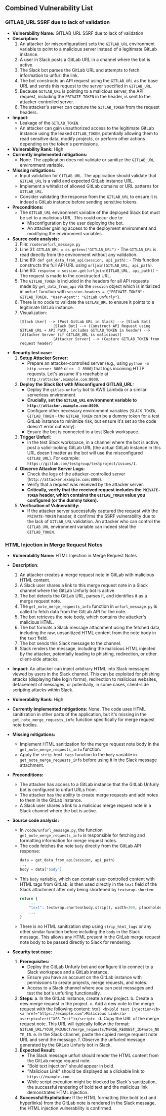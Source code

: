## Combined Vulnerability List

### GITLAB_URL SSRF due to lack of validation

- **Vulnerability Name:** GITLAB_URL SSRF due to lack of validation
- **Description:**
    1. An attacker (or misconfiguration) sets the `GITLAB_URL` environment variable to point to a malicious server instead of a legitimate GitLab instance.
    2. A user in Slack posts a GitLab URL in a channel where the bot is active.
    3. The Slack bot parses the GitLab URL and attempts to fetch information to unfurl the link.
    4. The bot constructs an API request using the `GITLAB_URL` as the base URL and sends this request to the server specified in `GITLAB_URL`.
    5. Because `GITLAB_URL` is pointing to a malicious server, the API request, including the `PRIVATE-TOKEN` in the header, is sent to the attacker-controlled server.
    6. The attacker's server can capture the `GITLAB_TOKEN` from the request headers.
- **Impact:**
    - Leakage of the `GITLAB_TOKEN`.
    - An attacker can gain unauthorized access to the legitimate GitLab instance using the leaked `GITLAB_TOKEN`, potentially allowing them to read sensitive data, modify projects, or perform other actions depending on the token's permissions.
- **Vulnerability Rank:** High
- **Currently implemented mitigations:**
    - None. The application does not validate or sanitize the `GITLAB_URL` environment variable.
- **Missing mitigations:**
    - Input validation for `GITLAB_URL`. The application should validate that `GITLAB_URL` is a valid and expected GitLab instance URL.
    - Implement a whitelist of allowed GitLab domains or URL patterns for `GITLAB_URL`.
    - Consider validating the response from the `GITLAB_URL` to ensure it is indeed a GitLab instance before sending sensitive tokens.
- **Preconditions:**
    - The `GITLAB_URL` environment variable of the deployed Slack bot must be set to a malicious URL. This could occur due to:
        - Misconfiguration by the user deploying the bot.
        - An attacker gaining access to the deployment environment and modifying the environment variables.
- **Source code analysis:**
    1. File: `/code/unfurl_message.py`
    2. Line 31: `GITLAB_URL = os.getenv("GITLAB_URL")` - The `GITLAB_URL` is read directly from the environment without any validation.
    3. Line 89: `def get_data_from_api(session, api_path):` - This function constructs the full API URL using `urljoin(GITLAB_URL, api_path)`.
    4. Line 90: `response = session.get(urljoin(GITLAB_URL, api_path))` - The request is made to the constructed URL.
    5. The `GITLAB_TOKEN` is included in the headers for all API requests made by `get_data_from_api` via the `session` object which is initialized in `unfurl` function with `session.headers = {"PRIVATE-TOKEN": GITLAB_TOKEN, "User-Agent": "GitLab Unfurly"}`.
    6. There is no code to validate the `GITLAB_URL` to ensure it points to a legitimate GitLab instance.
    7. Visualization:
        ```
        [Slack User] --> (Post GitLab URL in Slack) --> [Slack Bot]
                       [Slack Bot] --> (Construct API Request using GITLAB_URL + API Path, includes GITLAB_TOKEN in header) --> [Attacker Server (if GITLAB_URL is malicious)]
                       [Attacker Server] --> (Capture GITLAB_TOKEN from request header)
        ```
- **Security test case:**
    1. **Setup Attacker Server:**
        - Prepare an attacker-controlled server (e.g., using `python -m http.server 8000` or `nc -l 8000`) that logs incoming HTTP requests. Let's assume it's reachable at `http://attacker.example.com:8000`.
    2. **Deploy the Slack Bot with Misconfigured GITLAB_URL:**
        - Deploy the `gitlab-unfurly` bot to AWS Lambda or a similar serverless environment.
        - **Crucially, set the `GITLAB_URL` environment variable to `http://attacker.example.com:8000`**.
        - Configure other necessary environment variables (`SLACK_TOKEN`, `GITLAB_TOKEN` - the `GITLAB_TOKEN` can be a dummy token for a test GitLab instance to minimize risk, but ensure it's set so the code doesn't error out early).
        - Ensure the bot is connected to a test Slack workspace.
    3. **Trigger Unfurl:**
        - In the test Slack workspace, in a channel where the bot is active, post a valid-looking GitLab URL (the actual GitLab instance in this URL doesn't matter as the bot will use the misconfigured `GITLAB_URL`). For example: `https://gitlab.com/testgroup/testproject/issues/1`.
    4. **Observe Attacker Server Logs:**
        - Check the logs of the attacker-controlled server (`http://attacker.example.com:8000`).
        - Verify that a request was received by the attacker server.
        - **Critically, verify that the received request includes the `PRIVATE-TOKEN` header, which contains the `GITLAB_TOKEN` value you configured (or the dummy token).**
    5. **Verification of Vulnerability:**
        - If the attacker server successfully captured the request with the `PRIVATE-TOKEN` header, it confirms the SSRF vulnerability due to the lack of `GITLAB_URL` validation. An attacker who can control the `GITLAB_URL` environment variable can indeed steal the `GITLAB_TOKEN`.

### HTML Injection in Merge Request Notes

- **Vulnerability Name:** HTML Injection in Merge Request Notes
- **Description:**
    1. An attacker creates a merge request note in GitLab with malicious HTML content.
    2. A Slack user shares a link to this merge request note in a Slack channel where the GitLab Unfurly bot is active.
    3. The bot detects the GitLab URL, parses it, and identifies it as a merge request note.
    4. The `get_note_merge_requests_info` function in `unfurl_message.py` is called to fetch data from the GitLab API for the note.
    5. The bot retrieves the note body, which contains the attacker's malicious HTML.
    6. The bot formats a Slack message attachment using the fetched data, including the raw, unsanitized HTML content from the note body in the `text` field.
    7. The bot sends this Slack message to the channel.
    8. Slack renders the message, including the malicious HTML injected by the attacker, potentially leading to phishing, redirection, or other client-side attacks.
- **Impact:** An attacker can inject arbitrary HTML into Slack messages viewed by users in the Slack channel. This can be exploited for phishing attacks (displaying fake login forms), redirection to malicious websites, defacement of messages, or potentially, in some cases, client-side scripting attacks within Slack.
- **Vulnerability Rank:** High
- **Currently implemented mitigations:** None. The code uses HTML sanitization in other parts of the application, but it's missing in the `get_note_merge_requests_info` function specifically for merge request note bodies.
- **Missing mitigations:**
    - Implement HTML sanitization for the merge request note body in the `get_note_merge_requests_info` function.
    - Apply the `strip_html_tags` function to the `body` variable in `get_note_merge_requests_info` before using it in the Slack message attachment.
- **Preconditions:**
    - The attacker has access to a GitLab instance that the GitLab Unfurly bot is configured to unfurl URLs from.
    - The attacker has the ability to create merge requests and add notes to them in the GitLab instance.
    - A Slack user shares a link to a malicious merge request note in a Slack channel where the bot is active.
- **Source code analysis:**
    - In `/code/unfurl_message.py`, the function `get_note_merge_requests_info` is responsible for fetching and formatting information for merge request notes.
    - The code fetches the note `body` directly from the GitLab API response:
      ```python
      data = get_data_from_api(session, api_path)
      ...
      body = data["body"]
      ```
    - This `body` variable, which can contain user-controlled content with HTML tags from GitLab, is then used directly in the `text` field of the Slack attachment after only being shortened by `textwrap.shorten`:
      ```python
      return {
          ...
          "text": textwrap.shorten(body.strip(), width=300, placeholder="…"),
          ...
      }
      ```
    - There is no HTML sanitization step using `strip_html_tags` or any other similar function before including the `body` in the Slack message. This allows any HTML present in the GitLab merge request note body to be passed directly to Slack for rendering.

- **Security test case:**
    1. **Prerequisites:**
        - Deploy the GitLab Unfurly bot and configure it to connect to a Slack workspace and a GitLab instance.
        - Ensure you have an account on the GitLab instance with permissions to create projects, merge requests, and notes.
        - Access to a Slack channel where you can post messages and test the bot's unfurling functionality.
    2. **Steps:**
        a. In the GitLab instance, create a new project.
        b. Create a new merge request in the project.
        c. Add a new note to the merge request with the following content:
           ```html
           <b>Bold text injection</b> <a href="https://example.com">Malicious Link</a> <script>alert("XSS Test")</script>
           ```
        d. Copy the URL of the merge request note. This URL will typically follow the format: `GITLAB_URL/YOUR_PROJECT/merge_requests/MERGE_REQUEST_ID#note_NOTE_ID`.
        e. In the Slack channel, paste the copied merge request note URL and send the message.
        f. Observe the unfurled message generated by the GitLab Unfurly bot in Slack.
    3. **Expected Result:**
        - The Slack message unfurl should render the HTML content from the GitLab merge request note.
        - "Bold text injection" should appear in bold.
        - "Malicious Link" should be displayed as a clickable link to `https://example.com`.
        - While script execution might be blocked by Slack's sanitization, the successful rendering of bold text and the malicious link demonstrates HTML injection.
    4. **Successful Exploitation:** If the HTML formatting (like bold text and hyperlinks) from the GitLab note is rendered in the Slack message, the HTML injection vulnerability is confirmed.